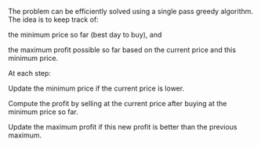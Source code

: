 The problem can be efficiently solved using a single pass greedy algorithm. The idea is to keep track of:

the minimum price so far (best day to buy), and

the maximum profit possible so far based on the current price and this minimum price.

At each step:

Update the minimum price if the current price is lower.

Compute the profit by selling at the current price after buying at the minimum price so far.

Update the maximum profit if this new profit is better than the previous maximum.
